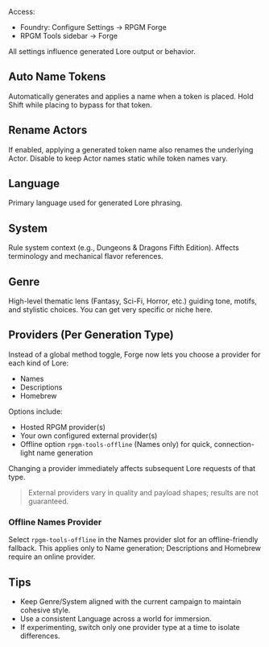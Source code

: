 Access:
- Foundry: Configure Settings → RPGM Forge
- RPGM Tools sidebar → Forge

All settings influence generated Lore output or behavior.

## Auto Name Tokens
Automatically generates and applies a name when a token is placed. Hold Shift while placing to bypass for that token.

## Rename Actors
If enabled, applying a generated token name also renames the underlying Actor. Disable to keep Actor names static while token names vary.

## Language
Primary language used for generated Lore phrasing.

## System
Rule system context (e.g., Dungeons & Dragons Fifth Edition). Affects terminology and mechanical flavor references.

## Genre
High-level thematic lens (Fantasy, Sci-Fi, Horror, etc.) guiding tone, motifs, and stylistic choices. You can get very specific or niche here.

## Providers (Per Generation Type)
Instead of a global method toggle, Forge now lets you choose a provider for each kind of Lore:
- Names
- Descriptions
- Homebrew

Options include:
- Hosted RPGM provider(s)
- Your own configured external provider(s)
- Offline option `rpgm-tools-offline` (Names only) for quick, connection-light name generation

Changing a provider immediately affects subsequent Lore requests of that type.
> External providers vary in quality and payload shapes; results are not guaranteed.

### Offline Names Provider
Select `rpgm-tools-offline` in the Names provider slot for an offline-friendly fallback. This applies only to Name generation; Descriptions and Homebrew require an online provider.

## Tips
- Keep Genre/System aligned with the current campaign to maintain cohesive style.
- Use a consistent Language across a world for immersion.
- If experimenting, switch only one provider type at a time to isolate differences.
